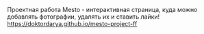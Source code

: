 Проектная работа Mesto - интерактивная страница, куда можно добавлять фотографии, удалять их и ставить лайки!
https://doktordarya.github.io/mesto-project-ff
